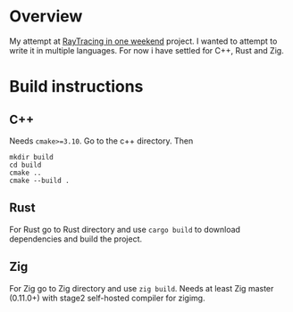 # Overview
My attempt at [RayTracing in one weekend](https://raytracing.github.io) project. I wanted to attempt to write it in multiple languages. For now i have settled for C++, Rust and Zig.

# Build instructions
## C++
Needs `cmake>=3.10`. Go to the c++ directory. Then 
```
mkdir build
cd build
cmake ..
cmake --build .
```
## Rust
For Rust go to Rust directory and use `cargo build` to download dependencies and build the project.
## Zig
For Zig go to Zig directory and use `zig build`. Needs at least Zig master (0.11.0+) with stage2 self-hosted compiler for zigimg. 
